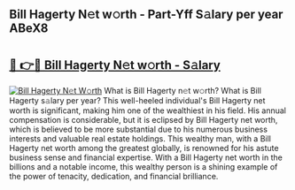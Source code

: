 ## Bill Hagerty N𝚎t w𝚘rth - Part-Yff S𝚊lary per year ABeX8

# <h2><a href="http://gc0kgv.nevu.top/?p=Bill+Hagerty">🔗 👉🔴 Bill Hagerty N𝚎t w𝚘rth - S𝚊lary</a></h2>

[![Bill Hagerty N𝚎t W𝚘rth](https://i.imgur.com/Oavwk0R.jpeg)](http://gc0kgv.nevu.top/?p=Bill+Hagerty)
What is Bill Hagerty n𝚎t w𝚘rth? What is Bill Hagerty s𝚊lary per year?
This well-heeled individual's Bill Hagerty net worth is significant, making him one of the wealthiest in his field. His annual compensation is considerable, but it is eclipsed by Bill Hagerty net worth, which is believed to be more substantial due to his numerous business interests and valuable real estate holdings. This wealthy man, with a Bill Hagerty net worth among the greatest globally, is renowned for his astute business sense and financial expertise. With a Bill Hagerty net worth in the billions and a notable income, this wealthy person is a shining example of the power of tenacity, dedication, and financial brilliance.
